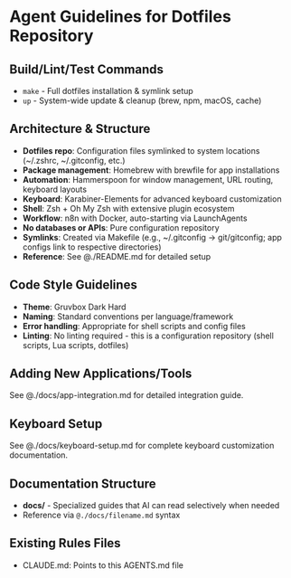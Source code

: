 # Agent Guidelines for Dotfiles Repository

## Build/Lint/Test Commands
- `make` - Full dotfiles installation & symlink setup
- `up` - System-wide update & cleanup (brew, npm, macOS, cache)

## Architecture & Structure
- **Dotfiles repo**: Configuration files symlinked to system locations (~/.zshrc, ~/.gitconfig, etc.)
- **Package management**: Homebrew with brewfile for app installations
- **Automation**: Hammerspoon for window management, URL routing, keyboard layouts
- **Keyboard**: Karabiner-Elements for advanced keyboard customization
- **Shell**: Zsh + Oh My Zsh with extensive plugin ecosystem
- **Workflow**: n8n with Docker, auto-starting via LaunchAgents
- **No databases or APIs**: Pure configuration repository
- **Symlinks**: Created via Makefile (e.g., ~/.gitconfig → git/gitconfig; app configs link to respective directories)
- **Reference**: See @./README.md for detailed setup

## Code Style Guidelines
- **Theme**: Gruvbox Dark Hard
- **Naming**: Standard conventions per language/framework
- **Error handling**: Appropriate for shell scripts and config files
- **Linting**: No linting required - this is a configuration repository (shell scripts, Lua scripts, dotfiles)

## Adding New Applications/Tools

See @./docs/app-integration.md for detailed integration guide.

## Keyboard Setup

See @./docs/keyboard-setup.md for complete keyboard customization documentation.

## Documentation Structure
- **docs/** - Specialized guides that AI can read selectively when needed
- Reference via `@./docs/filename.md` syntax

## Existing Rules Files
- CLAUDE.md: Points to this AGENTS.md file
